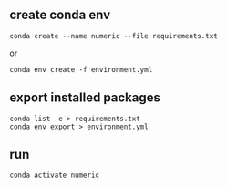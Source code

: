 

## create conda env

    conda create --name numeric --file requirements.txt

or

    conda env create -f environment.yml


## export installed packages

    conda list -e > requirements.txt
    conda env export > environment.yml 


## run
    conda activate numeric
